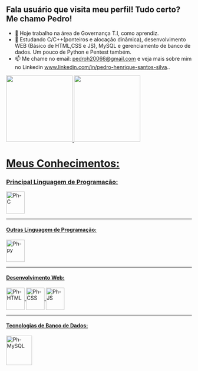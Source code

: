 ## Fala usuário que visita meu perfil! Tudo certo? Me chamo Pedro!

- 🔭 Hoje trabalho na área de Governança T.I, como aprendiz.
- 🌱 Estudando C/C++(ponteiros e alocação dinâmica), desenvolvimento WEB (Básico de HTML,CSS e JS), MySQL e gerenciamento de banco de dados. Um pouco de Python e Pentest também.
- 📫 Me chame no email: pedroh20066@gmail.com e veja mais sobre mim no Linkedin www.linkedin.com/in/pedro-henrique-santos-silva..

<div>
  <a href = "https://github.com/Phzera-hs">
  <img height ="180cm" src ="https://github-readme-stats.vercel.app/api?username=Phzera-hs&show_icons=true&theme=dark&include&include_all_commits=true&count_private=true"/>
  <img height ="180cm" src="https://github-readme-stats.vercel.app/api/top-langs/?username=Phzera-hs&layout=compact&langs_count=16&theme=dark"/>
</div>

<h1><b>Meus Conhecimentos:</b></h1>

<div style="display: inline_block">
<h3>Principal Linguagem de Programação:</h3>
    <img align="center" alt="Ph-C" height="60" width="50" src="https://cdn.jsdelivr.net/gh/devicons/devicon@latest/icons/c/c-original.svg"/>  
</div>
<hr>

<div style="display: inline_block">
<h4>Outras Linguagem de Programação:</h4>
    <img align="center" alt="Ph-py" height="60" width="50" src="https://cdn.jsdelivr.net/gh/devicons/devicon@latest/icons/python/python-original.svg" />  
</div>
<hr>

<div style="display: inline_block">
<h4>Desenvolvimento Web:</h4>
  <img align="center" alt="Ph-HTML" height="60" width="50" src="https://cdn.jsdelivr.net/gh/devicons/devicon@latest/icons/html5/html5-original.svg"/>
  <img align="center" alt="Ph-CSS" height="60" width="50" src="https://cdn.jsdelivr.net/gh/devicons/devicon@latest/icons/css3/css3-original.svg" />
  <img align="center" alt="Ph-JS" height="60" width="50" src="https://cdn.jsdelivr.net/gh/devicons/devicon@latest/icons/javascript/javascript-original.svg"/>
</div>
<hr>

<div style="display: inline_block">
<h4>Tecnologias de Banco de Dados:</h4>
  <img align="center" alt="Ph-MySQL" height="80" width="70" src="https://cdn.jsdelivr.net/gh/devicons/devicon@latest/icons/mysql/mysql-original-wordmark.svg"/>
</div>
